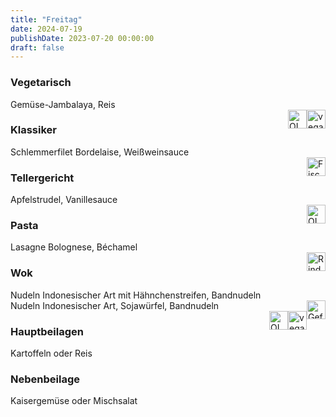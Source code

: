 ```yaml
---
title: "Freitag"
date: 2024-07-19
publishDate: 2023-07-20 00:00:00
draft: false
---
```

### Vegetarisch  
<div class="flex-container">
<div>Gemüse-Jambalaya, Reis</div><div margin-left="auto"><img loading="lazy" src="../images/vegan.png" style="float:right;" alt="vegan.png" height=30px><img loading="lazy" src="../images/OLV.png" style="float:right;" alt="OLV.png" height=30px></div></div>

### Klassiker  
<div class="flex-container">
<div>Schlemmerfilet Bordelaise, Weißweinsauce</div><div margin-left="auto"><img loading="lazy" src="../images/Fisch.png" style="float:right;" alt="Fisch.png" height=30px></div></div>

### Tellergericht  
<div class="flex-container">
<div>Apfelstrudel, Vanillesauce</div><div margin-left="auto"><img loading="lazy" src="../images/OLV.png" style="float:right;" alt="OLV.png" height=30px></div></div>

### Pasta  
<div class="flex-container">
<div>Lasagne Bolognese, Béchamel</div><div margin-left="auto"><img loading="lazy" src="../images/Rind.png" style="float:right;" alt="Rind.png" height=30px></div></div>

### Wok  
<div class="flex-container">
<div>Nudeln Indonesischer Art mit Hähnchenstreifen, Bandnudeln</div><div margin-left="auto"><img loading="lazy" src="../images/Geflügel.png" style="float:right;" alt="Geflügel.png" height=30px></div></div><div class="flex-container">
<div>Nudeln Indonesischer Art, Sojawürfel, Bandnudeln</div><div margin-left="auto"><img loading="lazy" src="../images/vegan.png" style="float:right;" alt="vegan.png" height=30px><img loading="lazy" src="../images/OLV.png" style="float:right;" alt="OLV.png" height=30px></div></div>

### Hauptbeilagen  
<div class="flex-container">
<div>Kartoffeln oder Reis </div><div margin-left="auto"></div></div>

### Nebenbeilage  
<div class="flex-container">
<div>Kaisergemüse oder Mischsalat </div><div margin-left="auto"></div></div>


